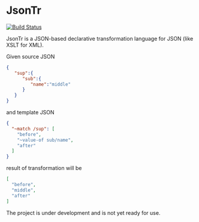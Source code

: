 JsonTr
======
[![Build Status](https://travis-ci.org/Unisay/jsontr.svg?branch=master)](https://travis-ci.org/Unisay/jsontr)

JsonTr is a JSON-based declarative transformation language for JSON (like XSLT for XML).

Given source JSON
```json
{
   "sup":{
      "sub":{
         "name":"middle"
      }
   }
}
```
and template JSON
```json
{
  "~match /sup": [
    "before",
    "~value-of sub/name",
    "after"
  ]
}
```
result of transformation will be 
```json
[
  "before",
  "middle", 
  "after" 
]
```

The project is under development and is not yet ready for use.
